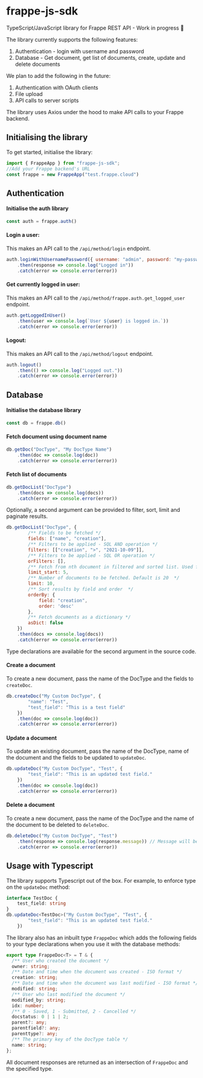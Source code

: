 # frappe-js-sdk
TypeScript/JavaScript library for Frappe REST API - Work in progress 🚧


The library currently supports the following features:

1. Authentication - login with username and password
2. Database - Get document, get list of documents, create, update and delete documents

We plan to add the following in the future:
1. Authentication with OAuth clients
2. File upload
3. API calls to server scripts

The library uses Axios under the hood to make API calls to your Frappe backend.
## Initialising the library

To get started, initialise the library:

```js
import { FrappeApp } from "frappe-js-sdk";
//Add your Frappe backend's URL
const frappe = new FrappeApp("test.frappe.cloud")

```

## Authentication

#### Initialise the auth library

```js
const auth = frappe.auth()
```

#### Login a user:

This makes an API call to the `/api/method/login` endpoint.
```js
auth.loginWithUsernamePassword({ username: "admin", password: "my-password" })
    .then(response => console.log("Logged in"))
    .catch(error => console.error(error))
```

#### Get currently logged in user:

This makes an API call to the `/api/method/frappe.auth.get_logged_user` endpoint.
```js
auth.getLoggedInUser()
    .then(user => console.log(`User ${user} is logged in.`))
    .catch(error => console.error(error))
```

#### Logout:

This makes an API call to the `/api/method/logout` endpoint.
```js
auth.logout()
    .then(() => console.log("Logged out."))
    .catch(error => console.error(error))
```


## Database

#### Initialise the database library

```js
const db = frappe.db()
```
#### Fetch document using document name

```js
db.getDoc("DocType", "My DocType Name")
    .then(doc => console.log(doc))
    .catch(error => console.error(error))
```

#### Fetch list of documents

```js
db.getDocList("DocType")
    .then(docs => console.log(docs))
    .catch(error => console.error(error))
```

Optionally, a second argument can be provided to filter, sort, limit and paginate results.

```js
db.getDocList("DocType", {
        /** Fields to be fetched */
        fields: ["name", "creation"],
        /** Filters to be applied - SQL AND operation */
        filters: [["creation", ">", "2021-10-09"]],
        /** Filters to be applied - SQL OR operation */
        orFilters: [],
        /** Fetch from nth document in filtered and sorted list. Used for pagination  */
        limit_start: 5,
        /** Number of documents to be fetched. Default is 20  */
        limit: 10,
        /** Sort results by field and order  */
        orderBy: {
            field: "creation",
            order: 'desc'
        },
        /** Fetch documents as a dictionary */
        asDict: false
    })
    .then(docs => console.log(docs))
    .catch(error => console.error(error))
```

Type declarations are available for the second argument in the source code.


#### Create a document
To create a new document, pass the name of the DocType and the fields to `createDoc`.
```js
db.createDoc("My Custom DocType", {
        "name": "Test",
        "test_field": "This is a test field"
    })
    .then(doc => console.log(doc))
    .catch(error => console.error(error))
```


#### Update a document
To update an existing document, pass the name of the DocType, name of the document and the fields to be updated to `updateDoc`.
```js
db.updateDoc("My Custom DocType", "Test", {
        "test_field": "This is an updated test field."
    })
    .then(doc => console.log(doc))
    .catch(error => console.error(error))
```

#### Delete a document
To create a new document, pass the name of the DocType and the name of the document to be deleted to `deleteDoc`.
```js
db.deleteDoc("My Custom DocType", "Test")
    .then(response => console.log(response.message)) // Message will be "ok"
    .catch(error => console.error(error))
```

## Usage with Typescript
The library supports Typescript out of the box. 
For example, to enforce type on the `updateDoc` method:

```ts
interface TestDoc {
    test_field: string
}
db.updateDoc<TestDoc>("My Custom DocType", "Test", {
        "test_field": "This is an updated test field."
    })
```

The library also has an inbuilt type `FrappeDoc` which adds the following fields to your type declarations when you use it with the database methods:

```ts
export type FrappeDoc<T> = T & {
  /** User who created the document */
  owner: string;
  /** Date and time when the document was created - ISO format */
  creation: string;
  /** Date and time when the document was last modified - ISO format */
  modified: string;
  /** User who last modified the document */
  modified_by: string;
  idx: number;
  /** 0 - Saved, 1 - Submitted, 2 - Cancelled */
  docstatus: 0 | 1 | 2;
  parent?: any;
  parentfield?: any;
  parenttype?: any;
  /** The primary key of the DocType table */
  name: string;
};
```

All document responses are returned as an intersection of `FrappeDoc` and the specified type.